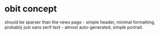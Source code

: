 # obit concept

should be sparser than the news page - simple header, minimal formatting, probably just sans serif text - almost auto-generated, simple portrait.